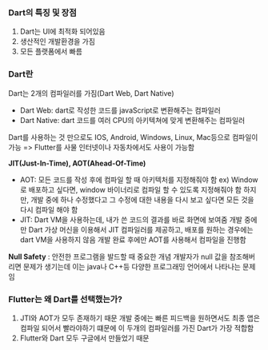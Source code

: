 ### Dart의 특징 및 장점
1) Dart는 UI에 최적화 되어있음
2) 생산적인 개발환경을 가짐
3) 모든 플랫폼에서 빠름

### Dart란
Dart는 2개의 컴파일러를 가짐(Dart Web, Dart Native)
- Dart Web: dart로 작성한 코드를 javaScript로 변환해주는 컴파일러
- Dart Native: dart 코드를 여러 CPU의 아키텍쳐에 맞게 변환해주는 컴파일러

Dart를 사용하는 것 만으로도 IOS, Android, Windows, Linux, Mac등으로 컴파일이 가능
=> Flutter를 사물 인터넷이나 자동차에서도 사용이 가능함

**JIT(Just-In-Time), AOT(Ahead-Of-Time)**
- AOT: 모든 코드를 작성 후에 컴파일 할 때 아키텍처를 지정해줘야 함
  ex) Window로 배포하고 싶다면, window 바이너리로 컴파일 할 수 있도록 지정해줘야 함
  하지만, 개발 중에 하나 수정했다고 그 수정에 대한 내용을 다시 보고 싶다면 모든 것을 다시 컴파일 해야 함
- JIT: Dart VM을 사용하는데, 내가 쓴 코드의 결과를 바로 화면에 보여줌
  개발 중에만 Dart 가상 머신을 이용해서 JIT 컴파일러를 제공하고, 배포를 원하는 경우에는 dart VM을 사용하지 않음
  개발 완료 후에만 AOT를 사용해서 컴파일을 진행함
  
**Null Safety**
: 안전한 프로그램을 발드할 때 중요한 개념 
개발자가 null 값을 참조해버리면 문제가 생기는데 이는 java나 C++등 다양한 프로그래밍 언어에서 나타나는 문제임 

### Flutter는 왜 Dart를 선택했는가?
1) JTI와 AOT가 모두 존재하기 때문
   개발 중에는 빠른 피드백을 원하면서도 최종 앱은 컴파일 되어서 빨라야하기 떄문에 이 두개의 컴파일러를 가진 Dart가 가장 적합함
2) Flutter와 Dart 모두 구글에서 만들었기 때문
